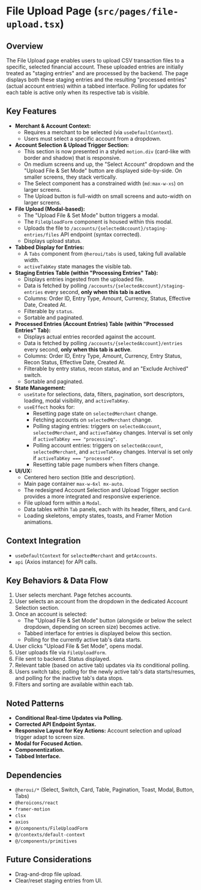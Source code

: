 # File Upload Page (`src/pages/file-upload.tsx`)

## Overview

The File Upload page enables users to upload CSV transaction files to a specific, selected financial account. These uploaded entries are initially treated as "staging entries" and are processed by the backend. The page displays both these staging entries and the resulting "processed entries" (actual account entries) within a tabbed interface. Polling for updates for each table is active only when its respective tab is visible.

## Key Features

- **Merchant & Account Context:**
  - Requires a merchant to be selected (via `useDefaultContext`).
  - Users must select a specific account from a dropdown.
- **Account Selection & Upload Trigger Section:**
  - This section is now presented in a styled `motion.div` (card-like with border and shadow) that is responsive.
  - On medium screens and up, the "Select Account" dropdown and the "Upload File & Set Mode" button are displayed side-by-side. On smaller screens, they stack vertically.
  - The Select component has a constrained width (`md:max-w-xs`) on larger screens.
  - The Upload button is full-width on small screens and auto-width on larger screens.
- **File Upload (Modal-based):**
  - The "Upload File & Set Mode" button triggers a modal.
  - The `FileUploadForm` component is housed within this modal.
  - Uploads the file to `/accounts/{selectedAccount}/staging-entries/files` API endpoint (syntax corrected).
  - Displays upload status.
- **Tabbed Display for Entries:**
  - A `Tabs` component from `@heroui/tabs` is used, taking full available width.
  - `activeTabKey` state manages the visible tab.
- **Staging Entries Table (within "Processing Entries" Tab):**
  - Displays entries ingested from the uploaded file.
  - Data is fetched by polling `/accounts/{selectedAccount}/staging-entries` every second, **only when this tab is active**.
  - Columns: Order ID, Entry Type, Amount, Currency, Status, Effective Date, Created At.
  - Filterable by `status`.
  - Sortable and paginated.
- **Processed Entries (Account Entries) Table (within "Processed Entries" Tab):**
  - Displays actual entries recorded against the account.
  - Data is fetched by polling `/accounts/{selectedAccount}/entries` every second, **only when this tab is active**.
  - Columns: Order ID, Entry Type, Amount, Currency, Entry Status, Recon Status, Effective Date, Created At.
  - Filterable by entry status, recon status, and an "Exclude Archived" switch.
  - Sortable and paginated.
- **State Management:**
  - `useState` for selections, data, filters, pagination, sort descriptors, loading, modal visibility, and `activeTabKey`.
  - `useEffect` hooks for:
    - Resetting page state on `selectedMerchant` change.
    - Fetching accounts on `selectedMerchant` change.
    - Polling staging entries: triggers on `selectedAccount`, `selectedMerchant`, and `activeTabKey` changes. Interval is set only if `activeTabKey === "processing"`.
    - Polling account entries: triggers on `selectedAccount`, `selectedMerchant`, and `activeTabKey` changes. Interval is set only if `activeTabKey === "processed"`.
    - Resetting table page numbers when filters change.
- **UI/UX:**
  - Centered hero section (title and description).
  - Main page container `max-w-6xl mx-auto`.
  - The redesigned Account Selection and Upload Trigger section provides a more integrated and responsive experience.
  - File upload form within a `Modal`.
  - Data tables within `Tab` panels, each with its header, filters, and `Card`.
  - Loading skeletons, empty states, toasts, and Framer Motion animations.

## Context Integration

- `useDefaultContext` for `selectedMerchant` and `getAccounts`.
- `api` (Axios instance) for API calls.

## Key Behaviors & Data Flow

1.  User selects merchant. Page fetches accounts.
2.  User selects an account from the dropdown in the dedicated Account Selection section.
3.  Once an account is selected:
    - The "Upload File & Set Mode" button (alongside or below the select dropdown, depending on screen size) becomes active.
    - Tabbed interface for entries is displayed below this section.
    - Polling for the currently active tab's data starts.
4.  User clicks "Upload File & Set Mode", opens modal.
5.  User uploads file via `FileUploadForm`.
6.  File sent to backend. Status displayed.
7.  Relevant table (based on active tab) updates via its conditional polling.
8.  Users switch tabs; polling for the newly active tab's data starts/resumes, and polling for the inactive tab's data stops.
9.  Filters and sorting are available within each tab.

## Noted Patterns

- **Conditional Real-time Updates via Polling.**
- **Corrected API Endpoint Syntax.**
- **Responsive Layout for Key Actions:** Account selection and upload trigger adapt to screen size.
- **Modal for Focused Action.**
- **Componentization.**
- **Tabbed Interface.**

## Dependencies

- `@heroui/*` (Select, Switch, Card, Table, Pagination, Toast, Modal, Button, Tabs)
- `@heroicons/react`
- `framer-motion`
- `clsx`
- `axios`
- `@/components/FileUploadForm`
- `@/contexts/default-context`
- `@/components/primitives`

## Future Considerations

- Drag-and-drop file upload.
- Clear/reset staging entries from UI.
